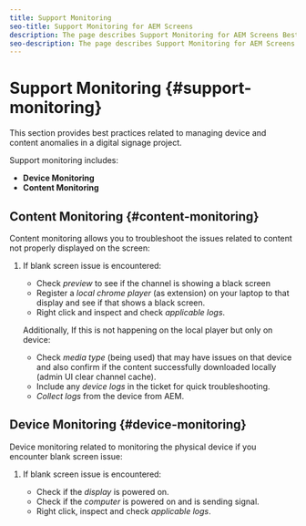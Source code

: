 ```yaml
---
title: Support Monitoring
seo-title: Support Monitoring for AEM Screens
description: The page describes Support Monitoring for AEM Screens Best Practices Guide
seo-description: The page describes Support Monitoring for AEM Screens Best Practices Guide
---
```


# Support Monitoring {#support-monitoring}

This section provides best practices related to managing device and content anomalies in a digital signage project.

Support monitoring includes:

* **Device Monitoring**
* **Content Monitoring**

## Content Monitoring {#content-monitoring}

Content monitoring allows you to troubleshoot the issues related to content not properly displayed on the screen:

1. If blank screen issue is encountered:

   * Check *preview* to see if the channel is showing a black screen
   * Register a *local chrome player* (as extension) on your laptop to that display and see if that shows a black screen.
   * Right click and inspect and check *applicable logs*.

   Additionally, If this is not happening on the local player but only on device:

   * Check *media type* (being used) that may have issues on that device and also confirm if the content successfully downloaded locally (admin UI clear channel cache).
   * Include any *device logs* in the ticket for quick troubleshooting.
   * *Collect logs* from the device from AEM.
 
## Device Monitoring {#device-monitoring}

Device monitoring related to monitoring the physical device if you encounter blank screen issue:

1. If blank screen issue is encountered:

   * Check if the *display* is powered on.
   * Check if the *computer* is powered on and is sending signal.
   * Right click, inspect and check *applicable logs*.

